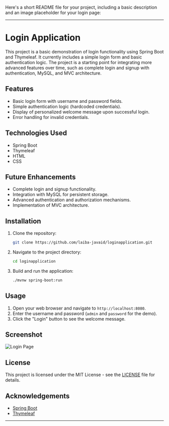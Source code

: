 Here's a short README file for your project, including a basic description and an image placeholder for your login page:

---

# Login Application

This project is a basic demonstration of login functionality using Spring Boot and Thymeleaf. It currently includes a simple login form and basic authentication logic. The project is a starting point for integrating more advanced features over time, such as complete login and signup with authentication, MySQL, and MVC architecture.

## Features

- Basic login form with username and password fields.
- Simple authentication logic (hardcoded credentials).
- Display of personalized welcome message upon successful login.
- Error handling for invalid credentials.

## Technologies Used

- Spring Boot
- Thymeleaf
- HTML
- CSS

## Future Enhancements

- Complete login and signup functionality.
- Integration with MySQL for persistent storage.
- Advanced authentication and authorization mechanisms.
- Implementation of MVC architecture.

## Installation

1. Clone the repository:
    ```bash
    git clone https://github.com/laiba-javaid/loginapplication.git
    ```
2. Navigate to the project directory:
    ```bash
    cd loginapplication
    ```
3. Build and run the application:
    ```bash
    ./mvnw spring-boot:run
    ```

## Usage

1. Open your web browser and navigate to `http://localhost:8080`.
2. Enter the username and password (`admin` and `password` for the demo).
3. Click the "Login" button to see the welcome message.

## Screenshot

![Login Page](path/to/your/login-page-screenshot.png)

## License

This project is licensed under the MIT License - see the [LICENSE](LICENSE) file for details.

## Acknowledgements

- [Spring Boot](https://spring.io/projects/spring-boot)
- [Thymeleaf](https://www.thymeleaf.org/)

---
